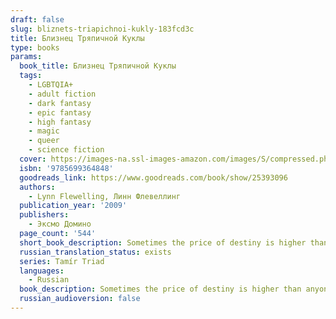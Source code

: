 ```yaml
---
draft: false
slug: bliznets-triapichnoi-kukly-183fcd3c
title: Близнец Тряпичной Куклы
type: books
params:
  book_title: Близнец Тряпичной Куклы
  tags:
    - LGBTQIA+
    - adult fiction
    - dark fantasy
    - epic fantasy
    - high fantasy
    - magic
    - queer
    - science fiction
  cover: https://images-na.ssl-images-amazon.com/images/S/compressed.photo.goodreads.com/books/1429512994i/25393096.jpg
  isbn: '9785699364848'
  goodreads_link: https://www.goodreads.com/book/show/25393096
  authors:
    - Lynn Flewelling, Линн Флевеллинг
  publication_year: '2009'
  publishers:
    - Эксмо Домино
  page_count: '544'
  short_book_description: Sometimes the price of destiny is higher than anyone imagined.... Dark Magic, Hidden DestinyFor three centuries a divine prophecy and a line of warrior queens protected Skala.
  russian_translation_status: exists
  series: Tamír Triad
  languages:
    - Russian
  book_description: Sometimes the price of destiny is higher than anyone imagined.... Dark Magic, Hidden DestinyFor three centuries a divine prophecy and a line of warrior queens protected Skala. But the people grew complacent and Erius, a usurper king, claimed his young half sister’s throne. Now plague and drought stalk the land, war with Skala’s ancient rival Plenimar drains the country’s lifeblood, and to be born female into the royal line has become a death sentence as the king fights to ensure the succession of his only heir, a son. For King Erius the greatest threat comes from his own line — and from Illior’s faithful, who spread the Oracle’s words to a doubting populace. As noblewomen young and old perish mysteriously, the king’s nephew — his sister’s only child — grows toward manhood. But unbeknownst to the king or the boy, strange, haunted Tobin is the princess’s daughter, given male form by a dark magic to protect her until she can claim her rightful destiny. Only Tobin’s noble father, two wizards of Illior, and an outlawed forest witch know the truth. Only they can protect young Tobin from a king’s wrath, a mother’s madness, and the terrifying rage of her brother’s demon spirit, determined to avenge his brutal murder....
  russian_audioversion: false
---
```


